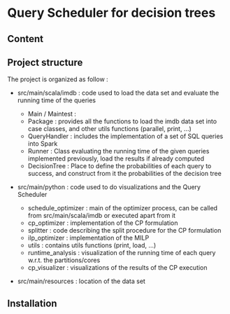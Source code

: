 # Query Scheduler for decision trees

## Content

## Project structure
The project is organized as follow :
- src/main/scala/imdb : code used to load the data set and evaluate the running time of the queries
  - Main / Maintest :
  - Package : provides all the functions to load the imdb data set into case classes, and other utils functions (parallel, print, ...) 
  - QueryHandler : includes the implementation of a set of SQL queries into Spark
  - Runner : Class evaluating the running time of the given queries implemented previously, load the results if already computed
  - DecisionTree : Place to define the probabilities of each query to success, and construct from it the probabilities of the decision tree
  
- src/main/python : code used to do visualizations and the Query Scheduler  
  - schedule_optimizer : main of the optimizer process, can be called from src/main/scala/imdb or executed apart from it
  - cp_optimizer : implementation of the CP formulation 
  - splitter : code describing the split procedure for the CP formulation
  - ilp_optimizer : implementation of the MILP
  - utils : contains utils functions (print, load, ...)
  - runtime_analysis : visualization of the running time of each query w.r.t. the partitions/cores
  - cp_visualizer : visualizations of the results of the CP execution
  
- src/main/resources : location of the data set



## Installation
